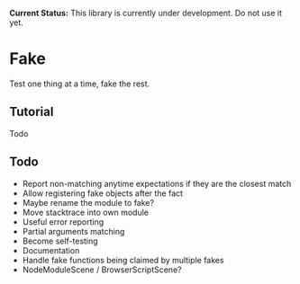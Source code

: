 **Current Status:** This library is currently under development. Do not use it yet.

# Fake

Test one thing at a time, fake the rest.

## Tutorial

Todo

## Todo

* Report non-matching anytime expectations if they are the closest match
* Allow registering fake objects after the fact
* Maybe rename the module to fake?
* Move stacktrace into own module
* Useful error reporting
* Partial arguments matching
* Become self-testing
* Documentation
* Handle fake functions being claimed by multiple fakes
* NodeModuleScene / BrowserScriptScene?
